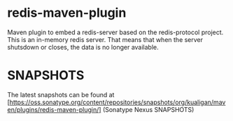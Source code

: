 redis-maven-plugin
==================

Maven plugin to embed a redis-server based on the redis-protocol
project. This is an in-memory redis server. That means that when the
server shutsdown or closes, the data is no longer available.

SNAPSHOTS
=============

The latest snapshots can be found at
[https://oss.sonatype.org/content/repositories/snapshots/org/kualigan/maven/plugins/redis-maven-plugin/]
(Sonatype Nexus SNAPSHOTS)
